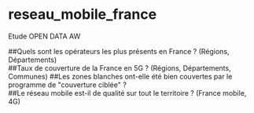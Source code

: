 # reseau_mobile_france
Etude OPEN DATA AW


##Quels sont les opérateurs les plus présents en France ? (Régions, Départements)	
##Taux de couverture de la France en 5G ? (Régions, Départements, Communes)	
##Les zones blanches ont-elle été bien couvertes par le programme de "couverture ciblée" ? 	
##Le réseau mobile est-il de qualité sur tout le territoire ? (France mobile, 4G)	
